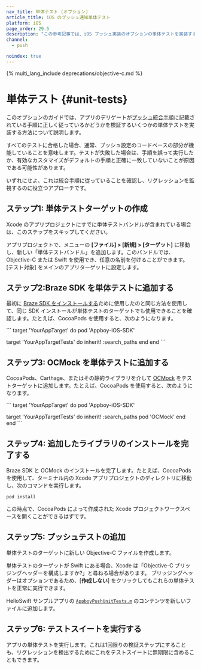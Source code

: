```yaml
---
nav_title: 単体テスト (オプション)
article_title: iOS のプッシュ通知単体テスト
platform: iOS
page_order: 29.5
description: "この参考記事では、iOS プッシュ実装のオプションの単体テストを実装する方法について説明します。"
channel:
  - push

noindex: true
---
```


{% multi_lang_include deprecations/objective-c.md %}

# 単体テスト {#unit-tests}

このオプションのガイドでは、アプリのデリゲートが[プッシュ統合手順][1]に記載されている手順に正しく従っているかどうかを検証するいくつかの単体テストを実装する方法について説明します。 

すべてのテストに合格した場合、通常、プッシュ設定のコードベースの部分が機能していることを意味します。テストが失敗した場合は、手順を誤って実行したか、有効なカスタマイズがデフォルトの手順と正確に一致していないことが原因である可能性があります。

いずれにせよ、これは統合手順に従っていることを確認し、リグレッションを監視するのに役立つアプローチです。

## ステップ1: 単体テストターゲットの作成

Xcode のアプリプロジェクトにすでに単体テストバンドルが含まれている場合は、このステップをスキップしてください。

アプリプロジェクトで、メニューの **[ファイル] > [新規] > [ターゲット]** に移動し、新しい「単体テストバンドル」を追加します。このバンドルでは、Objective-C または Swift を使用でき、任意の名前を付けることができます。[テスト対象] をメインのアプリターゲットに設定します。

## ステップ2:Braze SDK を単体テストに追加する

最初に [Braze SDK をインストールする][2]ために使用したのと同じ方法を使用して、同じ SDK インストールが単体テストのターゲットでも使用できることを確認します。たとえば、CocoaPods を使用すると、次のようになります。

\`\`\`
target 'YourAppTarget' do
  pod 'Appboy-iOS-SDK'

  target 'YourAppTargetTests' do
    inherit! :search\_paths
  end
end
\`\`\`

## ステップ3: OCMock を単体テストに追加する

CocoaPods、Carthage、またはその静的ライブラリを介して [OCMock][3] をテストターゲットに追加します。たとえば、CocoaPods を使用すると、次のようになります。

\`\`\`
target 'YourAppTarget' do
  pod 'Appboy-iOS-SDK'

  target 'YourAppTargetTests' do
    inherit! :search\_paths
    pod 'OCMock'
  end
end
\`\`\`

## ステップ4: 追加したライブラリのインストールを完了する

Braze SDK と OCMock のインストールを完了します。たとえば、CocoaPods を使用して、ターミナル内の Xcode アプリプロジェクトのディレクトリに移動し、次のコマンドを実行します。

```
pod install
```

この時点で、CocoaPods によって作成された Xcode プロジェクトワークスペースを開くことができるはずです。

## ステップ5: プッシュテストの追加

単体テストのターゲットに新しい Objective-C ファイルを作成します。 

単体テストのターゲットが Swift にある場合、Xcode は「Objective-C ブリッジングヘッダーを構成しますか?」と尋ねる場合があります。 ブリッジングヘッダーはオプションであるため、[**作成しない**] をクリックしてもこれらの単体テストを正常に実行できます。

HelloSwift サンプルアプリの [`AppboyPushUnitTests.m`][4] のコンテンツを新しいファイルに追加します。

## ステップ6: テストスイートを実行する

アプリの単体テストを実行します。これは1回限りの検証ステップにすることも、リグレッションを検出するためにこれをテストスイートに無期限に含めることもできます。

[1]: {{site.baseurl}}/developer_guide/platform_integration_guides/ios/push_notifications/integration/
[2]: {{site.baseurl}}/developer_guide/platform_integration_guides/ios/initial_sdk_setup/overview/
[3]: https://ocmock.org/
[4]: https://github.com/Appboy/appboy-ios-sdk/blob/master/HelloSwift/HelloSwiftTests/AppboyPushUnitTests.m